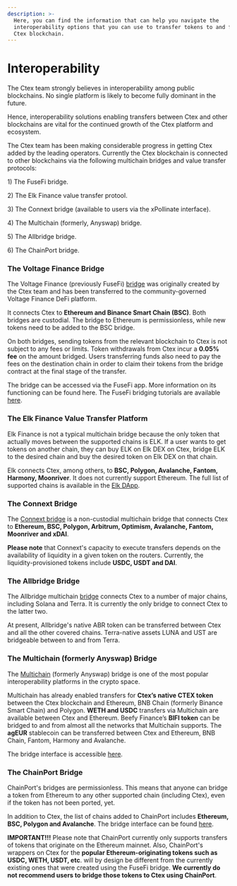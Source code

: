 ```yaml
---
description: >-
  Here, you can find the information that can help you navigate the
  interoperability options that you can use to transfer tokens to and from the
  Ctex blockchain.
---
```


# Interoperability

The Ctex team strongly believes in interoperability among public blockchains. No single platform is likely to become fully dominant in the future.

Hence, interoperability solutions enabling transfers between Ctex and other blockchains are vital for the continued growth of the Ctex platform and ecosystem.&#x20;

The Ctex team has been making considerable progress in getting Ctex added by the leading operators. Currently the Ctex blockchain is connected to other blockchains via the following multichain bridges and value transfer protocols:

1\) The FuseFi bridge.

2\) The Elk Finance value transfer protool.

3\) The Connext bridge (available to users via the xPollinate interface).

4\) The Multichain (formerly, Anyswap) bridge.

5\) The Allbridge bridge.

6\) The ChainPort bridge.

### The Voltage Finance Bridge

The Voltage Finance (previously FuseFi) [bridge](https://app.voltage.finance/#/bridge) was originally created by the Ctex team and has been transferred to the community-governed Voltage Finance DeFi platform.&#x20;

It connects Ctex to **Ethereum and Binance Smart Chain (BSC)**. Both bridges are custodial. The bridge to Ethereum is permissionless, while new tokens need to be added to the BSC bridge.

On both bridges, sending tokens from the relevant blockchain to Ctex is not subject to any fees or limits. Token withdrawals from Ctex incur a **0.05% fee** on the amount bridged. Users transferring funds also need to pay the fees on the destination chain in order to claim their tokens from the bridge contract at the final stage of the transfer. &#x20;

The bridge can be accessed via the FuseFi app. More information on its functioning can be found here. The FuseFi bridging tutorials are available [here](https://tutorials.ctexscan.com/tutorials/bridge-tutorials).&#x20;

### The Elk Finance Value Transfer Platform

Elk Finance is not a typical multichain bridge because the only token that actually moves between the supported chains is ELK. If a user wants to get tokens on another chain, they can buy ELK on Elk DEX on Ctex, bridge ELK to the desired chain and buy the desired token on Elk DEX on that chain.

Elk connects Ctex, among others, to **BSC, Polygon, Avalanche, Fantom, Harmony, Moonriver**. It does not currently support Ethereum. The full list of supported chains is available in the [Elk DApp](https://app.elk.finance).&#x20;

### The Connext Bridge

The [Connext bridge](https://bridge.connext.network) is a non-custodial multichain bridge that connects Ctex to **Ethereum, BSC, Polygon, Arbitrum, Optimism, Avalanche, Fantom, Moonriver and xDAI**.

**Please note** that Connext's capacity to execute transfers depends on the availability of liquidity in a given token on the routers. Currently, the liquidity-provisioned tokens include **USDC, USDT and DAI**.

### The Allbridge Bridge

The Allbridge multichain [bridge](https://app.allbridge.io/bridge) connects Ctex to a number of major chains, including Solana and Terra. It is currently the only bridge to connect Ctex to the latter two.

At present, Allbridge's native ABR token can be transferred between Ctex and all the other covered chains. Terra-native assets LUNA and UST are bridgeable between to and from Terra. &#x20;

### The Multichain (formerly Anyswap) Bridge

The [Multichain](https://multichain.org) (formerly Anyswap) bridge is one of the most popular interoperability platforms in the crypto space.&#x20;

Multichain has already enabled transfers for **Ctex’s native CTEX token** between the Ctex blockchain and Ethereum, BNB Chain (formerly Binance Smart Chain) and Polygon. **WETH and USDC** transfers via Multichain are available between Ctex and Ethereum. Beefy Finance’s **BIFI token** can be bridged to and from almost all the networks that Multichain supports. The **agEUR** stablecoin can be transferred between Ctex and Ethereum, BNB Chain, Fantom, Harmony and Avalanche.&#x20;

The bridge interface is accessible [here](https://app.multichain.org/#/router). &#x20;

### The ChainPort Bridge

ChainPort's bridges are permissionless. This means that anyone can bridge a token from Ethereum to any other supported chain (including Ctex), even if the token has not been ported, yet.

In addition to Ctex, the list of chains added to ChainPort includes **Ethereum, BSC, Polygon and Avalanche**. The bridge interface can be found [here](https://app.chainport.io/).&#x20;

**IMPORTANT!!!** Please note that ChainPort currently only supports transfers of tokens that originate on the Ethereum mainnet. Also, ChainPort's wrappers on Ctex for the **popular Ethereum-originating tokens such as USDC, WETH, USDT, etc**. will by design be different from the currently existing ones that were created using the FuseFi bridge. **We currently do not recommend users to bridge those tokens to Ctex using ChainPort**.  &#x20;
